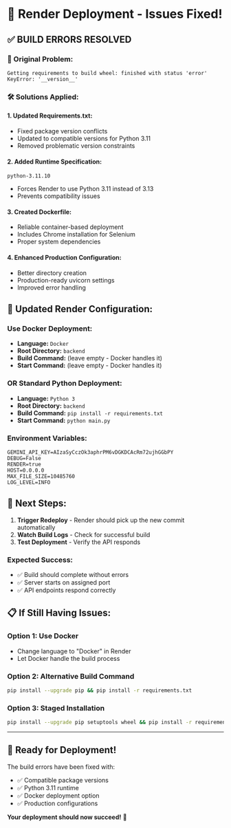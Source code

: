 # 🚀 Render Deployment - Issues Fixed!

## ✅ **BUILD ERRORS RESOLVED**

### **🐛 Original Problem:**
```
Getting requirements to build wheel: finished with status 'error'
KeyError: '__version__'
```

### **🛠️ Solutions Applied:**

#### **1. Updated Requirements.txt:**
- Fixed package version conflicts
- Updated to compatible versions for Python 3.11
- Removed problematic version constraints

#### **2. Added Runtime Specification:**
```
python-3.11.10
```
- Forces Render to use Python 3.11 instead of 3.13
- Prevents compatibility issues

#### **3. Created Dockerfile:**
- Reliable container-based deployment
- Includes Chrome installation for Selenium
- Proper system dependencies

#### **4. Enhanced Production Configuration:**
- Better directory creation
- Production-ready uvicorn settings
- Improved error handling

## 🎯 **Updated Render Configuration:**

### **Use Docker Deployment:**
- **Language:** `Docker`
- **Root Directory:** `backend`
- **Build Command:** (leave empty - Docker handles it)
- **Start Command:** (leave empty - Docker handles it)

### **OR Standard Python Deployment:**
- **Language:** `Python 3`
- **Root Directory:** `backend`
- **Build Command:** `pip install -r requirements.txt`
- **Start Command:** `python main.py`

### **Environment Variables:**
```
GEMINI_API_KEY=AIzaSyCczOk3aphrPM6vDGKDCAcRm72ujhGGbPY
DEBUG=False
RENDER=true
HOST=0.0.0.0
MAX_FILE_SIZE=10485760
LOG_LEVEL=INFO
```

## 🚀 **Next Steps:**

1. **Trigger Redeploy** - Render should pick up the new commit automatically
2. **Watch Build Logs** - Check for successful build
3. **Test Deployment** - Verify the API responds

### **Expected Success:**
- ✅ Build should complete without errors
- ✅ Server starts on assigned port
- ✅ API endpoints respond correctly

## 📋 **If Still Having Issues:**

### **Option 1: Use Docker**
- Change language to "Docker" in Render
- Let Docker handle the build process

### **Option 2: Alternative Build Command**
```bash
pip install --upgrade pip && pip install -r requirements.txt
```

### **Option 3: Staged Installation**
```bash
pip install --upgrade pip setuptools wheel && pip install -r requirements.txt
```

---

## 🎉 **Ready for Deployment!**

The build errors have been fixed with:
- ✅ Compatible package versions
- ✅ Python 3.11 runtime
- ✅ Docker deployment option
- ✅ Production configurations

**Your deployment should now succeed!** 🚀